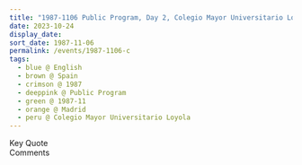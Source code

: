 ```yaml
---
title: "1987-1106 Public Program, Day 2, Colegio Mayor Universitario Loyola, Paseo Juan XXIII, 17, Madrid, Spain"
date: 2023-10-24
display_date: 
sort_date: 1987-11-06
permalink: /events/1987-1106-c
tags:
  - blue @ English
  - brown @ Spain
  - crimson @ 1987
  - deeppink @ Public Program
  - green @ 1987-11
  - orange @ Madrid
  - peru @ Colegio Mayor Universitario Loyola
---
```


<wave-list>
  <list-title color="green" width="75">Key Quote</list-title>
  <list-item color="BlanchedAlmond"  width="200"></list-item>
  <list-item color="Lavender"></list-item>
  <list-item color="BlanchedAlmond"></list-item>
</wave-list>

<br>

<wave-list>
  <list-title color="green" width="75">Comments</list-title>
  <list-item color="BlanchedAlmond"  width="200"></list-item>
  <list-item color="Lavender"></list-item>
  <list-item color="BlanchedAlmond"></list-item>
</wave-list>